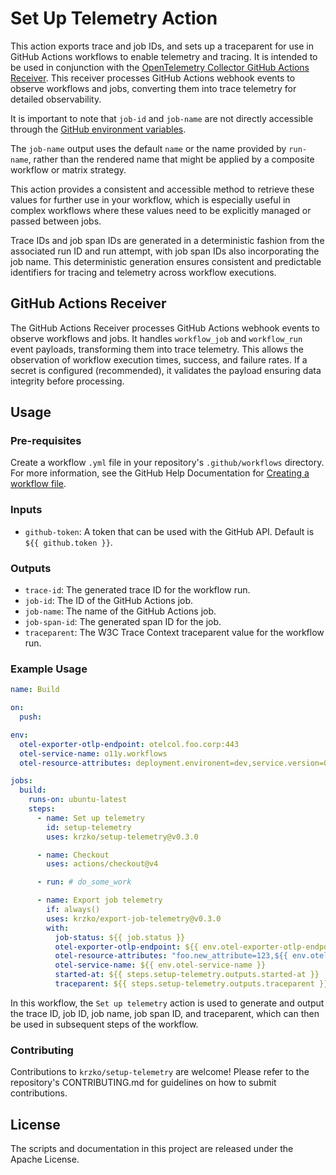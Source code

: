 # Set Up Telemetry Action

This action exports trace and job IDs, and sets up a traceparent for use in GitHub Actions workflows to enable telemetry and tracing. It is intended to be used in conjunction with the [OpenTelemetry Collector GitHub Actions Receiver](https://github.com/open-telemetry/opentelemetry-collector-contrib/issues/27460). This receiver processes GitHub Actions webhook events to observe workflows and jobs, converting them into trace telemetry for detailed observability.

It is important to note that `job-id` and `job-name` are not directly accessible through the [GitHub environment variables](https://docs.github.com/en/actions/learn-github-actions/variables).

The `job-name` output uses the default `name` or the name provided by `run-name`, rather than the rendered name that might be applied by a composite workflow or matrix strategy.

This action provides a consistent and accessible method to retrieve these values for further use in your workflow, which is especially useful in complex workflows where these values need to be explicitly managed or passed between jobs.

Trace IDs and job span IDs are generated in a deterministic fashion from the associated run ID and run attempt, with job span IDs also incorporating the job name. This deterministic generation ensures consistent and predictable identifiers for tracing and telemetry across workflow executions.

## GitHub Actions Receiver

The GitHub Actions Receiver processes GitHub Actions webhook events to observe workflows and jobs. It handles `workflow_job` and `workflow_run` event payloads, transforming them into trace telemetry. This allows the observation of workflow execution times, success, and failure rates. If a secret is configured (recommended), it validates the payload ensuring data integrity before processing.

## Usage

### Pre-requisites

Create a workflow `.yml` file in your repository's `.github/workflows` directory. For more information, see the GitHub Help Documentation for [Creating a workflow file](https://help.github.com/en/articles/configuring-a-workflow#creating-a-workflow-file).

### Inputs

- `github-token`: A token that can be used with the GitHub API. Default is `${{ github.token }}`.

### Outputs

- `trace-id`: The generated trace ID for the workflow run.
- `job-id`: The ID of the GitHub Actions job.
- `job-name`: The name of the GitHub Actions job.
- `job-span-id`: The generated span ID for the job.
- `traceparent`: The W3C Trace Context traceparent value for the workflow run.

### Example Usage

```yaml
name: Build

on:
  push:

env:
  otel-exporter-otlp-endpoint: otelcol.foo.corp:443
  otel-service-name: o11y.workflows
  otel-resource-attributes: deployment.environent=dev,service.version=0.1.0

jobs:
  build:
    runs-on: ubuntu-latest
    steps:
      - name: Set up telemetry
        id: setup-telemetry
        uses: krzko/setup-telemetry@v0.3.0

      - name: Checkout
        uses: actions/checkout@v4

      - run: # do_some_work

      - name: Export job telemetry
        if: always()
        uses: krzko/export-job-telemetry@v0.3.0
        with:
          job-status: ${{ job.status }}
          otel-exporter-otlp-endpoint: ${{ env.otel-exporter-otlp-endpoint }}
          otel-resource-attributes: "foo.new_attribute=123,${{ env.otel-resource-attributes }}"
          otel-service-name: ${{ env.otel-service-name }}
          started-at: ${{ steps.setup-telemetry.outputs.started-at }}
          traceparent: ${{ steps.setup-telemetry.outputs.traceparent }}
```

In this workflow, the `Set up telemetry` action is used to generate and output the trace ID, job ID, job name, job span ID, and traceparent, which can then be used in subsequent steps of the workflow.

### Contributing

Contributions to `krzko/setup-telemetry` are welcome! Please refer to the repository's CONTRIBUTING.md for guidelines on how to submit contributions.

## License

The scripts and documentation in this project are released under the Apache License.
